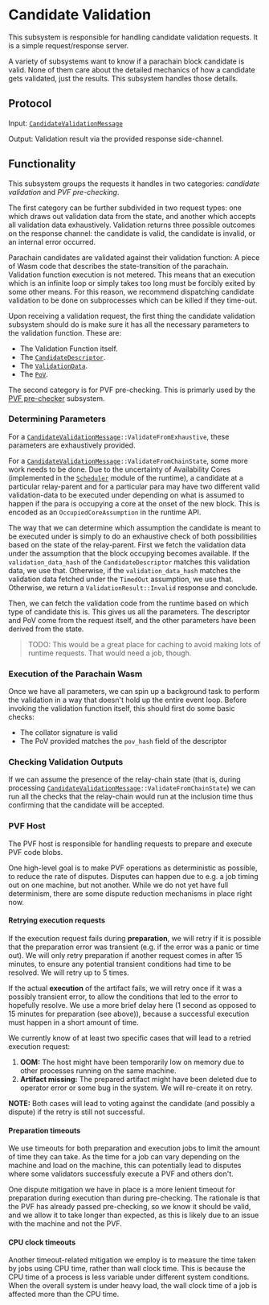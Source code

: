 # Candidate Validation

This subsystem is responsible for handling candidate validation requests. It is a simple request/response server.

A variety of subsystems want to know if a parachain block candidate is valid. None of them care about the detailed mechanics of how a candidate gets validated, just the results. This subsystem handles those details.

## Protocol

Input: [`CandidateValidationMessage`](../../types/overseer-protocol.md#validation-request-type)

Output: Validation result via the provided response side-channel.

## Functionality

This subsystem groups the requests it handles in two categories:  *candidate validation* and *PVF pre-checking*. 

The first category can be further subdivided in two request types: one which draws out validation data from the state, and another which accepts all validation data exhaustively. Validation returns three possible outcomes on the response channel: the candidate is valid, the candidate is invalid, or an internal error occurred. 

Parachain candidates are validated against their validation function: A piece of Wasm code that describes the state-transition of the parachain. Validation function execution is not metered. This means that an execution which is an infinite loop or simply takes too long must be forcibly exited by some other means. For this reason, we recommend dispatching candidate validation to be done on subprocesses which can be killed if they time-out.

Upon receiving a validation request, the first thing the candidate validation subsystem should do is make sure it has all the necessary parameters to the validation function. These are:
  * The Validation Function itself.
  * The [`CandidateDescriptor`](../../types/candidate.md#candidatedescriptor).
  * The [`ValidationData`](../../types/candidate.md#validationdata).
  * The [`PoV`](../../types/availability.md#proofofvalidity).

The second category is for PVF pre-checking. This is primarly used by the [PVF pre-checker](pvf-prechecker.md) subsystem.

### Determining Parameters

For a [`CandidateValidationMessage`][CVM]`::ValidateFromExhaustive`, these parameters are exhaustively provided.

For a [`CandidateValidationMessage`][CVM]`::ValidateFromChainState`, some more work needs to be done. Due to the uncertainty of Availability Cores (implemented in the [`Scheduler`](../../runtime/scheduler.md) module of the runtime), a candidate at a particular relay-parent and for a particular para may have two different valid validation-data to be executed under depending on what is assumed to happen if the para is occupying a core at the onset of the new block. This is encoded as an `OccupiedCoreAssumption` in the runtime API.

The way that we can determine which assumption the candidate is meant to be executed under is simply to do an exhaustive check of both possibilities based on the state of the relay-parent. First we fetch the validation data under the assumption that the block occupying becomes available. If the `validation_data_hash` of the `CandidateDescriptor` matches this validation data, we use that. Otherwise, if the `validation_data_hash` matches the validation data fetched under the `TimedOut` assumption, we use that. Otherwise, we return a `ValidationResult::Invalid` response and conclude.

Then, we can fetch the validation code from the runtime based on which type of candidate this is. This gives us all the parameters. The descriptor and PoV come from the request itself, and the other parameters have been derived from the state.

> TODO: This would be a great place for caching to avoid making lots of runtime requests. That would need a job, though.

### Execution of the Parachain Wasm

Once we have all parameters, we can spin up a background task to perform the validation in a way that doesn't hold up the entire event loop. Before invoking the validation function itself, this should first do some basic checks:
  * The collator signature is valid
  * The PoV provided matches the `pov_hash` field of the descriptor

### Checking Validation Outputs

If we can assume the presence of the relay-chain state (that is, during processing [`CandidateValidationMessage`][CVM]`::ValidateFromChainState`) we can run all the checks that the relay-chain would run at the inclusion time thus confirming that the candidate will be accepted.

### PVF Host

The PVF host is responsible for handling requests to prepare and execute PVF
code blobs.

One high-level goal is to make PVF operations as deterministic as possible, to
reduce the rate of disputes. Disputes can happen due to e.g. a job timing out on
one machine, but not another. While we do not yet have full determinism, there
are some dispute reduction mechanisms in place right now.

#### Retrying execution requests

If the execution request fails during **preparation**, we will retry if it is
possible that the preparation error was transient (e.g. if the error was a panic
or time out). We will only retry preparation if another request comes in after
15 minutes, to ensure any potential transient conditions had time to be
resolved. We will retry up to 5 times.

If the actual **execution** of the artifact fails, we will retry once if it was
a possibly transient error, to allow the conditions that led to the error to
hopefully resolve. We use a more brief delay here (1 second as opposed to 15
minutes for preparation (see above)), because a successful execution must happen
in a short amount of time.

We currently know of at least two specific cases that will lead to a retried
execution request:

1. **OOM:** The host might have been temporarily low on memory due to other
   processes running on the same machine.
2. **Artifact missing:** The prepared artifact might have been deleted due to
   operator error or some bug in the system. We will re-create it on retry.

**NOTE:** Both cases will lead to voting against the candidate (and possibly a
dispute) if the retry is still not successful.

#### Preparation timeouts

We use timeouts for both preparation and execution jobs to limit the amount of
time they can take. As the time for a job can vary depending on the machine and
load on the machine, this can potentially lead to disputes where some validators
successfuly execute a PVF and others don't.

One dispute mitigation we have in place is a more lenient timeout for
preparation during execution than during pre-checking. The rationale is that the
PVF has already passed pre-checking, so we know it should be valid, and we allow
it to take longer than expected, as this is likely due to an issue with the
machine and not the PVF.

#### CPU clock timeouts

Another timeout-related mitigation we employ is to measure the time taken by
jobs using CPU time, rather than wall clock time. This is because the CPU time
of a process is less variable under different system conditions. When the
overall system is under heavy load, the wall clock time of a job is affected
more than the CPU time.

[CVM]: ../../types/overseer-protocol.md#validationrequesttype
